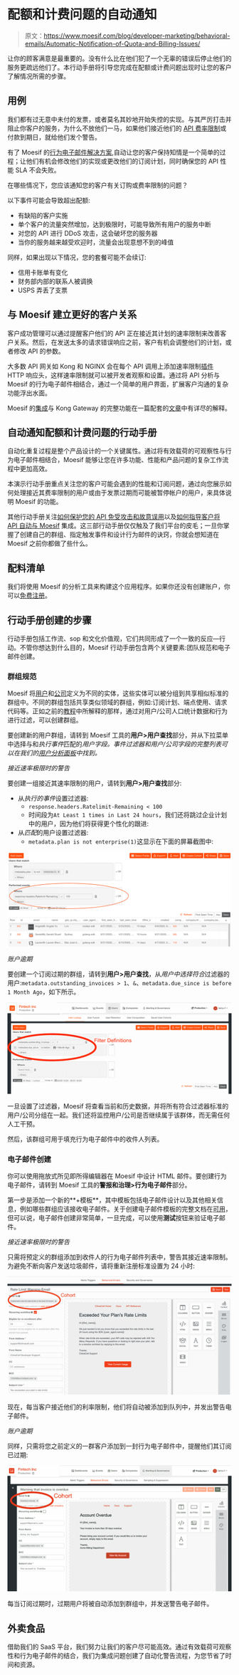 # 配额和计费问题的自动通知

> 原文：<https://www.moesif.com/blog/developer-marketing/behavioral-emails/Automatic-Notification-of-Quota-and-Billing-Issues/>

让你的顾客满意是最重要的。没有什么比在他们犯了一个无辜的错误后停止他们的服务更疏远他们了。本行动手册将引导您完成在配额或计费问题出现时让您的客户了解情况所需的步骤。

## 用例

我们都有过无意中未付的发票，或者莫名其妙地开始失控的实现。与其严厉打击并阻止你客户的服务，为什么不放他们一马，如果他们接近他们的 [API 费率限制](https://nordicapis.com/everything-you-need-to-know-about-api-rate-limiting/)或付款到期日，就给他们发个警告。

有了 Moesif 的[行为电子邮件解决方案](https://www.moesif.com/features/user-behavioral-emails),自动让您的客户保持知情是一个简单的过程；让他们有机会修改他们的实现或更改他们的订阅计划，同时确保您的 API 性能 SLA 不会失败。

在哪些情况下，您应该通知您的客户有关订购或费率限制的问题？

以下事件可能会导致超出配额:

*   有缺陷的客户实施
*   单个客户的流量突然增加，达到极限时，可能导致所有用户的服务中断
*   对您的 API 进行 DDoS 攻击，这会破坏您的服务器
*   当你的服务越来越受欢迎时，流量会出现意想不到的峰值

同样，如果出现以下情况，您的套餐可能不会续订:

*   信用卡账单有变化
*   财务部内部的联系人被调换
*   USPS 弄丢了支票

## 与 Moesif 建立更好的客户关系

客户成功管理可以通过提醒客户他们的 API 正在接近其计划的速率限制来改善客户关系。然后，在发送太多的请求错误响应之前，客户有机会调整他们的计划，或者修改 API 的参数。

大多数 API 网关如 Kong 和 NGINX 会在每个 API 调用上添加速率限制[插件](https://docs.konghq.com/hub/kong-inc/rate-limiting/) HTTP 响应头，这样速率限制就可以被开发者观察和设置。通过将 API 分析与 Moesif 的行为电子邮件相结合，通过一个简单的用户界面，扩展客户沟通的复杂功能浮出水面。

Moesif 的[集成](https://www.moesif.com/solutions/track-api-program?language=kong-api-gateway)与 Kong Gateway 的完整功能在一篇配套的[文章](/blog/technical/kong/How-to-Best-Monitor-Kong-Performance-and-API-Usage-with-the-Moesif-API-Analytics-Plugin/)中有详尽的解释。

## 自动通知配额和计费问题的行动手册

自动化重复过程是整个产品设计的一个关键属性。通过将有效载荷的可观察性与行为电子邮件相结合，Moesif 能够让您在许多功能、性能和产品问题的复杂工作流程中更加高效。

本演示行动手册重点关注您的客户可能会遇到的性能和订阅问题，通过向您展示如何处理接近其费率限制的用户或由于发票过期而可能被暂停帐户的用户，来具体说明 Moesif 的功能。

其他行动手册关注[如何保护您的 API 免受攻击和故意误用](https://www.moesif.com/blog/developer-marketing/behavioral-emails/How-to-Secure-Your-API-Against-Attacks-and-Intentional-Misuse/)以及[如何指导客户将 API 自动与 Moesif](https://www.moesif.com/blog/developer-marketing/behavioral-emails/How-to-Guide-Customers-on-API-Integration-Automatically-With-Moesif/) 集成。这三部行动手册仅仅触及了我们平台的皮毛；一旦你掌握了创建自己的群组、指定触发事件和设计行为邮件的诀窍，你就会想知道在 Moesif 之前你都做了些什么。

## 配料清单

我们将使用 Moesif 的分析工具来构建这个应用程序。如果你还没有创建账户，你可以[免费注册](https://www.moesif.com/wrap?onboard=true)。

## 行动手册创建的步骤

行动手册包括工作流、sop 和文化价值观，它们共同形成了一个一致的反应—行动。不管你想达到什么目的，Moesif 行动手册包含两个关键要素:团队规范和电子邮件创建。

### 群组规范

Moesif 将[用户](https://www.moesif.com/docs/getting-started/users/)和[公司](https://www.moesif.com/docs/getting-started/companies/)定义为不同的实体，这些实体可以被分组到共享相似标准的群组中。不同的群组包括共享类似领域的群组，例如:订阅计划、端点使用、请求代码等。正如之前的[教程](https://www.moesif.com/blog/announcements/features/Leveraging-User-Behavioral-Analytics-For-API-Analytics-Platforms/)中所解释的那样，通过对用户/公司人口统计数据和行为进行过滤，可以创建群组。

要创建新的用户群组，请转到 Moesif 工具的**用户>用户查找**部分，并从下拉菜单中选择与和*执行事件*匹配的*用户字段。事件过滤器和用户/公司字段的完整列表可以在我们的[用户分析面板](https://www.moesif.com/docs/api-analytics/#event-filters)中找到。*

*接近速率极限时的警告*

要创建一组接近其速率限制的用户，请转到**用户>用户查找**部分:

*   从*执行的事件*设置过滤器:
    *   `response.headers.Ratelimit-Remaining < 100`
    *   时间段为`At Least 1 times in Last 24 hours`，我们还将跳过企业计划中的用户，因为他们将获得更个性化的跟进:
*   从*匹配*的用户设置过滤器:
    *   `metadata.plan is not enterprise(1)`这显示在下面的屏幕截图中:

![Rate limiting cohort](img/e8c6149494c9aa5336389b3b37992684.png)

*账户逾期*

要创建一个订阅过期的群组，请转到**用户>用户查找**，从*用户中选择符合*过滤器的用户:`metadata.outstanding_invoices > 1`、`&`、`metadata.due_since is before 1 Month Ago`，如下所示。

![Account overdue cohort](img/8b0288d9710bff9a4e2601b64e7c433a.png)

一旦设置了过滤器，Moesif 将查看当前和历史数据，并将所有符合过滤器标准的用户/公司分组在一起。我们还将监控用户/公司是否继续属于该群体，而无需任何人工干预。

然后，该群组可用于填充行为电子邮件中的收件人列表。

### 电子邮件创建

你可以使用拖放式所见即所得编辑器在 Moesif 中设计 HTML 邮件。要创建行为电子邮件，请转到 Moesif 工具的**警报和治理>行为电子邮件**部分。

第一步是添加一个新的**+模板**，其中模板包括电子邮件设计以及其他相关信息，例如哪些群组应该接收电子邮件。关于创建电子邮件模板的完整文档在[可用](https://www.moesif.com/docs/behavioral-emails/creating-email-templates/)，但可以说，电子邮件创建非常简单，一旦完成，可以使用**测试**按钮来验证电子邮件。

*接近速率极限时的警告*

只需将预定义的群组添加到收件人的行为电子邮件列表中，警告其接近速率限制。为避免不断向客户发送垃圾邮件，请将重新注册标准设置为 24 小时:

![Behavioral email informing of approaching rate limit](img/2a3e2fff50c05092c13aa06f49fad389.png)

现在，每当客户接近他们的利率限制，他们将自动被添加到队列中，并发出警告电子邮件。

*账户逾期*

同样，只需将您之前定义的一群客户添加到一封行为电子邮件中，提醒他们其订阅已过期:

![Account overdue email](img/bda6098a431303da781835def0a40850.png)

每当订阅过期时，过期用户将被自动添加到群组中，并发送警告电子邮件。

## 外卖食品

借助我们的 SaaS 平台，我们努力让我们的客户尽可能高效。通过有效载荷可观察性和行为电子邮件的结合，我们为集成问题创建了自动化警告流程，为您节省了时间和资源。